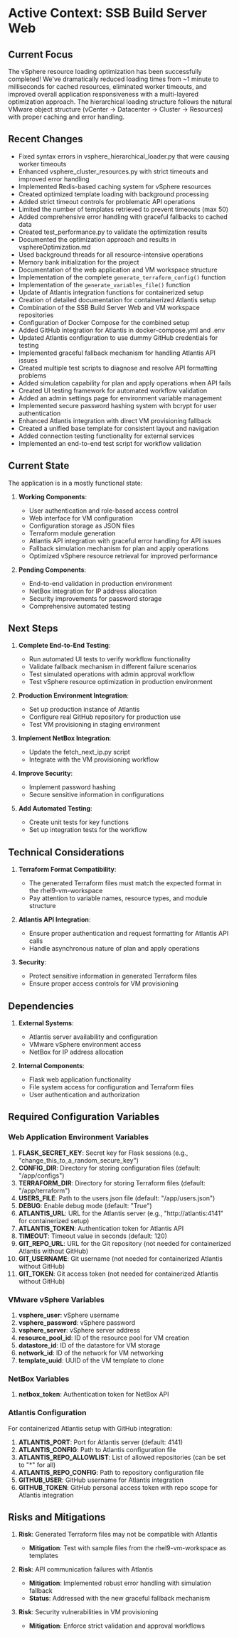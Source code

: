 # Active Context: SSB Build Server Web

## Current Focus

The vSphere resource loading optimization has been successfully completed! We've dramatically reduced loading times from ~1 minute to milliseconds for cached resources, eliminated worker timeouts, and improved overall application responsiveness with a multi-layered optimization approach. The hierarchical loading structure follows the natural VMware object structure (vCenter → Datacenter → Cluster → Resources) with proper caching and error handling.

## Recent Changes

- Fixed syntax errors in vsphere_hierarchical_loader.py that were causing worker timeouts
- Enhanced vsphere_cluster_resources.py with strict timeouts and improved error handling
- Implemented Redis-based caching system for vSphere resources
- Created optimized template loading with background processing
- Added strict timeout controls for problematic API operations
- Limited the number of templates retrieved to prevent timeouts (max 50)
- Added comprehensive error handling with graceful fallbacks to cached data
- Created test_performance.py to validate the optimization results
- Documented the optimization approach and results in vsphereOptimization.md
- Used background threads for all resource-intensive operations
- Memory bank initialization for the project
- Documentation of the web application and VM workspace structure
- Implementation of the complete `generate_terraform_config()` function
- Implementation of the `generate_variables_file()` function
- Update of Atlantis integration functions for containerized setup
- Creation of detailed documentation for containerized Atlantis setup
- Combination of the SSB Build Server Web and VM workspace repositories
- Configuration of Docker Compose for the combined setup
- Added GitHub integration for Atlantis in docker-compose.yml and .env
- Updated Atlantis configuration to use dummy GitHub credentials for testing
- Implemented graceful fallback mechanism for handling Atlantis API issues
- Created multiple test scripts to diagnose and resolve API formatting problems
- Added simulation capability for plan and apply operations when API fails
- Created UI testing framework for automated workflow validation
- Added an admin settings page for environment variable management
- Implemented secure password hashing system with bcrypt for user authentication
- Enhanced Atlantis integration with direct VM provisioning fallback
- Created a unified base template for consistent layout and navigation
- Added connection testing functionality for external services
- Implemented an end-to-end test script for workflow validation

## Current State

The application is in a mostly functional state:

1. **Working Components**:
   - User authentication and role-based access control
   - Web interface for VM configuration
   - Configuration storage as JSON files
   - Terraform module generation
   - Atlantis API integration with graceful error handling for API issues
   - Fallback simulation mechanism for plan and apply operations
   - Optimized vSphere resource retrieval for improved performance

2. **Pending Components**:
   - End-to-end validation in production environment
   - NetBox integration for IP address allocation
   - Security improvements for password storage
   - Comprehensive automated testing

## Next Steps

1. **Complete End-to-End Testing**:
   - Run automated UI tests to verify workflow functionality
   - Validate fallback mechanism in different failure scenarios
   - Test simulated operations with admin approval workflow
   - Test vSphere resource optimization in production environment

2. **Production Environment Integration**:
   - Set up production instance of Atlantis
   - Configure real GitHub repository for production use
   - Test VM provisioning in staging environment

3. **Implement NetBox Integration**:
   - Update the fetch_next_ip.py script
   - Integrate with the VM provisioning workflow

4. **Improve Security**:
   - Implement password hashing
   - Secure sensitive information in configurations

5. **Add Automated Testing**:
   - Create unit tests for key functions
   - Set up integration tests for the workflow

## Technical Considerations

1. **Terraform Format Compatibility**:
   - The generated Terraform files must match the expected format in the rhel9-vm-workspace
   - Pay attention to variable names, resource types, and module structure

2. **Atlantis API Integration**:
   - Ensure proper authentication and request formatting for Atlantis API calls
   - Handle asynchronous nature of plan and apply operations

3. **Security**:
   - Protect sensitive information in generated Terraform files
   - Ensure proper access controls for VM provisioning

## Dependencies

1. **External Systems**:
   - Atlantis server availability and configuration
   - VMware vSphere environment access
   - NetBox for IP address allocation

2. **Internal Components**:
   - Flask web application functionality
   - File system access for configuration and Terraform files
   - User authentication and authorization

## Required Configuration Variables

### Web Application Environment Variables
1. **FLASK_SECRET_KEY**: Secret key for Flask sessions (e.g., "change_this_to_a_random_secure_key")
2. **CONFIG_DIR**: Directory for storing configuration files (default: "/app/configs")
3. **TERRAFORM_DIR**: Directory for storing Terraform files (default: "/app/terraform")
4. **USERS_FILE**: Path to the users.json file (default: "/app/users.json")
5. **DEBUG**: Enable debug mode (default: "True")
6. **ATLANTIS_URL**: URL for the Atlantis server (e.g., "http://atlantis:4141" for containerized setup)
7. **ATLANTIS_TOKEN**: Authentication token for Atlantis API
8. **TIMEOUT**: Timeout value in seconds (default: 120)
9. **GIT_REPO_URL**: URL for the Git repository (not needed for containerized Atlantis without GitHub)
10. **GIT_USERNAME**: Git username (not needed for containerized Atlantis without GitHub)
11. **GIT_TOKEN**: Git access token (not needed for containerized Atlantis without GitHub)

### VMware vSphere Variables
1. **vsphere_user**: vSphere username
2. **vsphere_password**: vSphere password
3. **vsphere_server**: vSphere server address
4. **resource_pool_id**: ID of the resource pool for VM creation
5. **datastore_id**: ID of the datastore for VM storage
6. **network_id**: ID of the network for VM networking
7. **template_uuid**: UUID of the VM template to clone

### NetBox Variables
1. **netbox_token**: Authentication token for NetBox API

### Atlantis Configuration
For containerized Atlantis setup with GitHub integration:
1. **ATLANTIS_PORT**: Port for Atlantis server (default: 4141)
2. **ATLANTIS_CONFIG**: Path to Atlantis configuration file
3. **ATLANTIS_REPO_ALLOWLIST**: List of allowed repositories (can be set to "*" for all)
4. **ATLANTIS_REPO_CONFIG**: Path to repository configuration file
5. **GITHUB_USER**: GitHub username for Atlantis integration
6. **GITHUB_TOKEN**: GitHub personal access token with repo scope for Atlantis integration

## Risks and Mitigations

1. **Risk**: Generated Terraform files may not be compatible with Atlantis
   - **Mitigation**: Test with sample files from the rhel9-vm-workspace as templates

2. **Risk**: API communication failures with Atlantis
   - **Mitigation**: Implemented robust error handling with simulation fallback
   - **Status**: Addressed with the new graceful fallback mechanism

3. **Risk**: Security vulnerabilities in VM provisioning
   - **Mitigation**: Enforce strict validation and approval workflows
